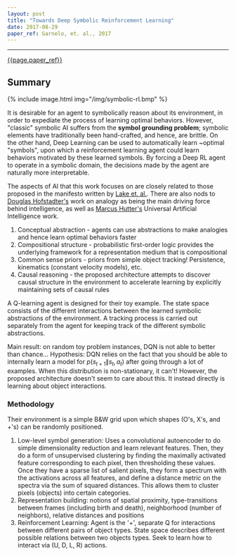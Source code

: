 ```yaml
---
layout: post
title: "Towards Deep Symbolic Reinforcement Learning"
date: 2017-08-29
paper_ref: Garnelo, et. al., 2017
---
```


<script type="text/x-mathjax-config">
MathJax.Hub.Config({
  TeX: { equationNumbers: { autoNumber: "AMS" } },
  tex2jax: {inlineMath: [['$','$'], ['\\(','\\)']]}
});
</script>

<script type="text/javascript" async
  src="https://cdn.mathjax.org/mathjax/latest/MathJax.js?config=TeX-MML-AM_CHTML">
</script> 
---

[{{page.paper_ref}}](https://arxiv.org/abs/1609.05518v2)

## Summary

{%
  include image.html
  img="/img/symbolic-rl.bmp"
%}

It is desirable for an agent to symbolically reason about its environment, in order to expediate the process of learning optimal behaviors. However, "classic" symbolic AI suffers from the **symbol grounding problem**; symbolic elements have traditionally been hand-crafted, and hence, are brittle. On the other hand, Deep Learning can be used to automatically learn ~optimal "symbols", upon which a reinforcement learning agent could learn behaviors motivated by these learned symbols. By forcing a Deep RL agent to operate in a symbolic domain, the decisions made by the agent are naturally more interpretable.

The aspects of AI that this work focuses on are closely related to those proposed in the manifesto written by [Lake et. al.](http://pemami4911.github.io/paper-summaries/general-ai/2016/05/13/learning-to-think.html). There are also nods to [Douglas Hofstadter's](http://cogs.indiana.edu/people/profile.php?u=dughof) work on analogy as being the main driving force behind intelligence, as well as [Marcus Hutter's](http://www.hutter1.net/) Universal Artificial Intelligence work.

1. Conceptual abstraction - agents can use abstractions to make analogies and hence learn optimal behaviors faster
2. Compositional structure - probabilistic first-order logic provides the underlying framework for a representation medium that is compositional
3. Common sense priors - priors from simple object tracking! Persistence, kinematics (constant velocity models), etc.
4. Causal reasoning - the proposed architecture attempts to discover causal structure in the environment to accelerate learning by explicitly maintaining sets of causal rules

A Q-learning agent is designed for their toy example. The state space consists of the different interactions between the learned symbolic abstractions of the environment. A tracking process is carried out separately from the agent for keeping track of the different symbolic abstractions. 

Main result: on random toy problem instances, DQN is not able to better than chance... Hypothesis: DQN relies on the fact that you should be able to internally learn a model for $p(s_{t+1}\|s_{t},a_{t})$ after going through a lot of examples. When this distribution is non-stationary, it can't! However, the proposed architecture doesn't seem to care about this. It instead directly is learning about object interactions.

### Methodology

Their environment is a simple B&W grid upon which shapes (O's, X's, and +'s) can be randomly positioned.

1. Low-level symbol generation: Uses a convolutional autoencoder to do simple dimensionality reduction and learn relevant features. Then, they do a form of unsupervised clustering by finding the maximally activated feature corresponding to each pixel, then thresholding these values. Once they have a sparse list of salient pixels, they form a spectrum with the activations across all features, and define a distance metric on the spectra via the sum of squared distances. This allows them to cluster pixels (objects) into certain categories.
2. Representation building: notions of spatial proximity, type-transitions between frames (including birth and death), neighborhood (number of neighbors), relative distances and positions
3. Reinforcement Learning: Agent is the '+', separate Q for interactions between different pairs of object types. State space describes different possible relations between two objects types. Seek to learn how to interact via (U, D, L, R) actions.





